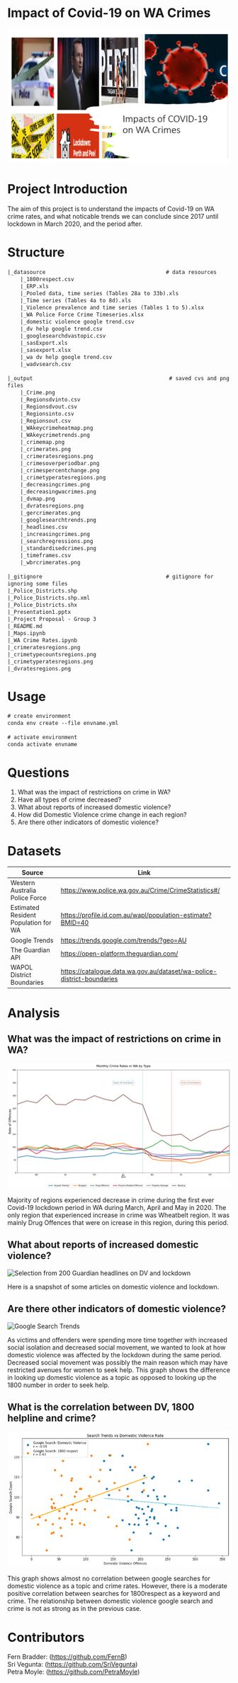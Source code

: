 # Impact of Covid-19 on WA Crimes 


![pic1](readmeimages/Title_Capture.PNG)






# Project Introduction 
The aim of this project is to understand the impacts of Covid-19 on WA crime rates, and what noticable trends we can conclude since 2017 until lockdown in March 2020, and the period after. 



# Structure 
```
|_datasource                                      # data resources 
    |_1800respect.csv
    |_ERP.xls
    |_Pooled data, time series (Tables 28a to 33b).xls
    |_Time series (Tables 4a to 8d).xls
    |_Violence prevalence and time series (Tables 1 to 5).xlsx
    |_WA Police Force Crime Timeseries.xlsx
    |_domestic violence google trend.csv
    |_dv help google trend.csv
    |_googlesearchdvastopic.csv
    |_sasExport.xls
    |_sasexport.xlsx
    |_wa dv help google trend.csv
    |_wadvsearch.csv

|_output                                           # saved cvs and png files 
    |_Crime.png
    |_Regionsdvinto.csv
    |_Regionsdvout.csv
    |_Regionsinto.csv
    |_Regionsout.csv
    |_WAkeycrimeheatmap.png
    |_WAkeycrimetrends.png
    |_crimemap.png
    |_crimerates.png
    |_crimeratesregions.png
    |_crimesoverperiodbar.png
    |_crimespercentchange.png
    |_crimetyperatesregions.png
    |_decreasingcrimes.png
    |_decreasingwacrimes.png
    |_dvmap.png
    |_dvratesregions.png
    |_gercrimerates.png
    |_googlesearchtrends.png
    |_headlines.csv
    |_increasingcrimes.png
    |_searchregressions.png
    |_standardisedcrimes.png
    |_timeframes.csv
    |_wbrcrimerates.png

|_gitignore                                       # gitignore for ignoring some files 
|_Police_Districts.shp
|_Police_Districts.shp.xml
|_Police_Districts.shx
|_Presentation1.pptx
|_Project Proposal - Group 3
|_README.md
|_Maps.ipynb
|_WA Crime Rates.ipynb
|_crimeratesregions.png
|_crimetypecountsregions.png
|_crimetyperatesregions.png
|_dvratesregions.png
```




# Usage
```
# create environment 
conda env create --file envname.yml

# activate environment
conda activate envname
```

# Questions 
1. What was the impact of restrictions on crime in WA?
2. Have all types of crime decreased?
3. What about reports of increased domestic violence?
4. How did Domestic Violence crime change in each region?
5. Are there other indicators of domestic violence?



# Datasets
|Source                                      |Link                                                        |
|--------------------------------------------|------------------------------------------------------------|
|Western Australia Police Force              |https://www.police.wa.gov.au/Crime/CrimeStatistics#/        |
|Estimated Resident Population for WA        |https://profile.id.com.au/wapl/population-estimate?BMID=40  |
|Google Trends                               |https://trends.google.com/trends/?geo=AU                    |
|The Guardian API			     |https://open-platform.theguardian.com/                      |
|WAPOL District Boundaries	             |https://catalogue.data.wa.gov.au/dataset/wa-police-district-boundaries|



# Analysis 
## __What was the impact of restrictions on crime in WA?__
![Impact of Restrictions on Crime in WA](output/crimetyperatesregions.PNG)

Majority of regions experienced decrease in crime during the first ever Covid-19 lockdown period in WA during March, April and May in 2020. The only region that experienced increase in crime was Wheatbelt region. It was mainly Drug Offences that were on icrease in this region, during this period. 

## __What about reports of increased domestic violence?__
![Selection from 200 Guardian headlines on DV and lockdown](DV_Guardian_reports.PNG)

Here is a snapshot of some articles on domestic violence and lockdown.

## __Are there other indicators of domestic violence?__
![Google Search Trends](Google_Search_Trends.PNG)

As victims and offenders were spending more time together with increased social isolation and decreased social movement, we wanted to look at how domestic violence was affected by the lockdown during the same period. Decreased social movement was possibly the main reason which may have restricted avenues for women to seek help. This graph shows the difference in looking up domestic violence as a topic as opposed to looking up the 1800 number in order to seek help. 

## __What is the correlation between DV, 1800 helpline and crime?__
![Correlation Between Helpline Search and Crime Rate](output/searchregressionstogether.PNG)

This graph shows almost no correlation between google searches for domestic violence as a topic and crime rates. However, there is a moderate positive correlation between searches for 1800respect as a keyword and crime. The relationship between domestic violence google search and crime is not as strong as in the previous case. 



# Contributors 
Fern Bradder: (https://github.com/FernB)  
Sri Vegunta: (https://github.com/SriVegunta)  
Petra Moyle: (https://github.com/PetraMoyle)  
